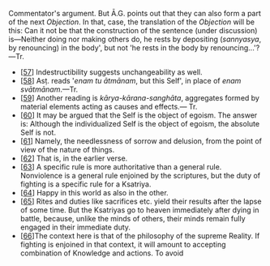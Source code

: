 Commentator's argument. But Ā.G. points out that they can also form a part of the next *Objection*. In that, case, the translation of the *Objection* will be this: Can it not be that the construction of the sentence (under discussion) is—Neither doing nor making others do, he rests by depositing (*sannyasya*, by renouncing) in the body', but not 'he rests in the body by renouncing...'?—Tr.

- [[57](#page--1-0)] Indestructibility suggests unchangeability as well.
- [[58](#page--1-1)] Asṭ. reads '*enam tu ātmānam*, but this Self', in place of *enam svātmānam*.—Tr.
- [[59](#page--1-2)] Another reading is *kārya-kārana-sanghāta*, aggregates formed by material elements acting as causes and effects.— Tr.
- [[60](#page--1-3)] It may be argued that the Self is the object of egoism. The answer is: Although the individualized Self is the object of egoism, the absolute Self is not.
- [[61](#page--1-4)] Namely, the needlessness of sorrow and delusion, from the point of view of the nature of things.
- [[62](#page--1-5)] That is, in the earlier verse.
- [[63](#page--1-6)] A specific rule is more authoritative than a general rule. Nonviolence is a general rule enjoined by the scriptures, but the duty of fighting is a specific rule for a Ksatriya.
- [[64](#page--1-7)] Happy in this world as also in the other.
- [[65](#page--1-8)] Rites and duties like sacrifices etc. yield their results after the lapse of some time. But the Ksatriyas go to heaven immediately after dying in battle, because, unlike the minds of others, their minds remain fully engaged in their immediate duty.
- [[66](#page--1-9)]The context here is that of the philosophy of the supreme Reality. If fighting is enjoined in that context, it will amount to accepting combination of Knowledge and actions. To avoid